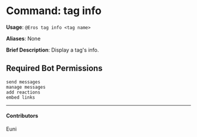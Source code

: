 # Command: tag info


**Usage**: `@Eros tag info <tag name>`

**Aliases**: None

**Brief Description**: Display a tag's info.



## Required Bot Permissions

```
send messages
manage messages
add reactions
embed links
```


---

#### Contributors


Euni
